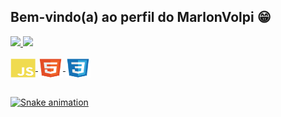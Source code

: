 ## Bem-vindo(a) ao perfil do MarlonVolpi 😁

 <div>
   <a href="https://github.com/marlonvolpi">
   <img height="180em" src="https://github-readme-stats.vercel.app/api?username=marlonvolpi&show_icons=true&theme=tokyonight&include_all_commits=true&count_private=true"/>
   <img height="180em" src="https://github-readme-stats.vercel.app/api/top-langs/?username=marlonvolpi&layout=compact&langs_count=6&theme=tokyonight"/>

</div>
<div style="display: inline_block"><br>
  <img align="center" alt="Js" height="30" width="40" src="https://raw.githubusercontent.com/devicons/devicon/master/icons/javascript/javascript-plain.svg">
  <img align="center" alt="HTML" height="30" width="40" src="https://raw.githubusercontent.com/devicons/devicon/master/icons/html5/html5-original.svg">
  <img align="center" alt="CSS" height="30" width="40" src="https://raw.githubusercontent.com/devicons/devicon/master/icons/css3/css3-original.svg">
</div>
 
 <br>
 

 
<div> 
   
<div> 
  
  ![Snake animation](https://github.com/devemdobro/devemdobro/blob/output/github-contribution-grid-snake.svg)

</div>
